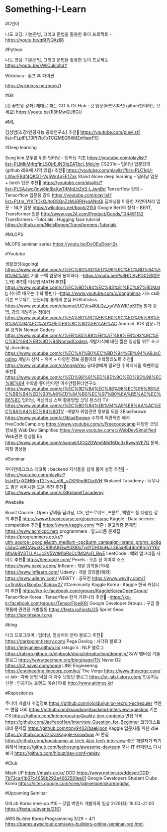 # Something-I-Learn
#C언어

나도 코딩: 기본문법, 그리고 문법을 활용한 토이 프로젝트
-https://youtu.be/q6fPjQAzll8

#Python

나도 코팅: 기본문법, 그리고 문법을 활용한 토이 프로젝트
https://youtu.be/kWiCuklohdY

Wikidocs : 점프 투 파이썬

https://wikidocs.net/book/1

#Git

[깃 끝판왕 강좌] 제대로 파는 GIT & Git Hub : 깃 입문(바쁘시다면 github만이라도 보세요)
https://youtu.be/1I3hMwQU6GU

#ML

김성범[소장/인공지능 공학연구소] 추천🐳
https://youtube.com/playlist?list=PLpIPLT0Pf7IoTxTCi2MEQ94MZnHaxrP0j

#Deep learning

Sung kim 모두를 위한 딥러닝 – 딥러닝 기초
https://youtube.com/playlist?list=PLlMkM4tgfjnLSOjrEJN31gZATbcj_MpUm
CS231n – 딥러닝 입문강의 (github 레포에 자막 있음) 추천🐳
https://youtube.com/playlist?list=PLC1qU-LWwrF64f4QKQT-Vg5Wr4qEE1Zxk
Stand Alone deep learning – 딥러닝 입문 + torch 입문 추천🐳
https://youtube.com/playlist?list=PLSAJwo7mw8jn8iaXwT4MqLbZnS-LJwnBd
Tensorflow 강의 – Tensorflow 입문용 강의
https://youtube.com/playlist?list=PLtm_YtKTtDkQJtgGSQnZzMJBRHyqANnQi
딥러닝을 이용한 자연어처리 입문 - NLP 입문
https://wikidocs.net/book/2155
Google Bert의 정석 – BERT, Transformer 입문
http://www.yes24.com/Product/Goods/104491152
Transformers -Tutorials : Hugging face tutorial
https://github.com/NielsRogge/Transformers-Tutorials

#MLOPS

MLOPS seminar series
https://youtu.be/DeOEuDosH2s

#Youtube

생활코딩(egoing)
https://www.youtube.com/c/%EC%83%9D%ED%99%9C%EC%BD%94%EB%94%A91
기술 스택 입문에 용이하다.
-https://youtu.be/Ps8HDIAyPD0(귀여운 도커) 추천🐳
이상엽 MATH 추천🐳
https://www.youtube.com/c/%EC%9D%B4%EC%83%81%EC%97%BDMath
취미로 배우는 수학
동빈나
-https://www.youtube.com/c/dongbinna
기초 cs와 기본 프로젝트, 논문리뷰
통계의 본질 EOStatistics
https://www.youtube.com/channel/UCVrs4KiLQz_gvVWWK1pKR1g
통계 증명, 강의
개발하는 정대리
https://www.youtube.com/c/%EA%B0%9C%EB%B0%9C%ED%95%98%EB%8A%94%EC%A0%95%EB%8C%80%EB%A6%AC
Android, IOS 입문+기본 강의들
Nomad Coders
https://www.youtube.com/c/%EB%85%B8%EB%A7%88%EB%93%9C%EC%BD%94%EB%8D%94NomadCoders
개발지식에 대한 짧은 영상들 위주
조코딩 Jocoding
https://www.youtube.com/c/%EC%A1%B0%EC%BD%94%EB%94%A9JoCoding
개발자 상식 + 유머 + 다양한 정보
공돌이의 수학정리노트 추천🐳
https://www.youtube.com/c/AngeloYeo
공대생에게 필요한 수학지식들
혁펜하임 추천🐳
https://www.youtube.com/c/%ED%98%81%ED%8E%9C%ED%95%98%EC%9E%84
수학을 좋아한다면
이수안컴퓨터연구소 https://www.youtube.com/c/%EC%9D%B4%EC%88%98%EC%95%88%EC%BB%B4%ED%93%A8%ED%84%B0%EC%97%B0%EA%B5%AC%EC%86%8C
딥러닝, 머신러닝 스택 활용방법
코딩 몬스터 TV
https://www.youtube.com/c/%EC%BD%94%EB%94%A9%EB%AA%AC%EC%8A%A4%ED%84%B0TV
-개발자 취업관련 정보들 모음
3Blue1brown
https://www.youtube.com/c/3blue1brown
수학의 직관적인 해석
freeCodeCamp.org
https://www.youtube.com/c/Freecodecamp
다양한 코딩 정보들
Web Dev Simplified
https://www.youtube.com/c/WebDevSimplified
Web관련 영상들
Eo
https://www.youtube.com/channel/UCQ2DWm5Md16Dc3xRwwhVE7Q
문화, 피칭 영상들

#Seminar

우아한테크코스 테코톡 : backend 지식들을 쉽게 풀어 설명 추천🐳
-https://youtube.com/playlist?list=PLgXGHBqgT2TvpJ_p9L_yZKPifgdBOzdVH
Skplanet Tacademy : 너무나도 좋은 세미나들 모음 추천 추천🐳
https://www.youtube.com/c/SKplanetTacademy

#website

Boost Course : Open 강의들 딥러닝, CS, 안드로이드 ,프론트, 백엔드 등 다양한 강의 추천🐳
https://www.boostcourse.org/opencourse
Kaggle : Data science competition 추천🐳
https://www.kaggle.com/
백준 : 알고리즘 문제집
https://www.acmicpc.net/
programmers : 알고리즘 문제집
https://programmers.co.kr/?utm_source=google&utm_medium=cpc&utm_campaign=brand_prgms_pc&gclid=CjwKCAjwxOCRBhA8EiwA0X8hi7ydYDHOiuHJL36aa9544m1Km5YY6z8fhAkRV3TLLALJc2V5WtM1aRoCc1MQAvD_BwE
LeetCode : 해외 알고리즘 사이트 추천🐳
https://leetcode.com/
Pexels : 오픈 된 이미지 소스
https://www.pexels.com/
Inflearn : 개발 강의들(국내)
https://www.inflearn.com/
Udemy : 개발 강의들(해외)
https://www.udemy.com/
WEBITY : 공모전
https://www.wevity.com/?c=find&s=1&gub=1&cidx=27
#Community
Kaggle Korea : Kaggle 한국 커뮤니티 추천🐳
https://ko-kr.facebook.com/groups/KaggleKoreaOpenGroup/
Tensorflow Korea : Tensorflow 한국 커뮤니티 추천🐳
-https://ko-kr.facebook.com/groups/TensorFlowKR/
Google Developer Groups : 구글 플랫폼에 관련된 개발활동
https://festa.io/hosts/25
Sprint Seoul
https://sprintseoul.org/

#blog

다크 프로그래머 : 딥러닝, 영상처리 분야 블로그 추천🐳
https://darkpgmr.tistory.com/
Pega Devlog : 시각화 블로그
https://jehyunlee.github.io/
ratsgo`s : NLP 블로그
https://ratsgo.github.io/nlpbook/docs/introduction/deepnlp/
S/W 멤버십 기술 블로그
https://www.secmem.org/blog/page/13/
Naver D2
https://d2.naver.com/home
LINE Engineering
https://engineering.linecorp.com/ko/
The Verge
https://www.theverge.com/
st-lab : 자바 문법 익힐 때 자주 보았던 블로그
https://st-lab.tistory.com/
인공지능 신문 : 인공지능 트렌드 이슈(국내)
http://www.aitimes.kr/

#Repositories

주니어 개발자 취업정보
https://github.com/jojoldu/junior-recruit-scheduler
백엔드 면접 대비
https://github.com/ksundong/backend-interview-question
기본 CS
https://github.com/Integerous/goQuality-dev-contents
면접 대비
https://github.com/JaeYeopHan/Interview_Question_for_Beginner
코딩테스트 대비 문제집
https://github.com/tony9402/baekjoon
Kaggle 입문자를 위한 레포
https://github.com/zzsza/Kaggle-knowhow
AI 면접
https://github.com/boostcamp-ai-tech-4/ai-tech-interview
좋은 개발자가 되기 위해서
https://github.com/leehosung/awesome-devteam
국내 IT 컨퍼런스 다시보기
https://github.com/hibuz/dev-conf-replay

#Club

Mash UP
https://mash-up.kr/
DDD
https://www.notion.so/dddset/DDD-7b73ca41b67c4658b292a4662581ee01
Google Developers Student Clubs Korea
https://sites.google.com/view/gdeveloperskorea/gdsc

#Upcoming Seminar

GitLab Korea mee-up #10 – 깃랩 백엔드 개발자의 일상
3/29(화) 19:00~21:00
https://festa.io/events/2161

AWS Builder Korea Programming
3/29 ~ 4/1
https://pages.awscloud.com/aws-builders-online-seminar-reg.html
